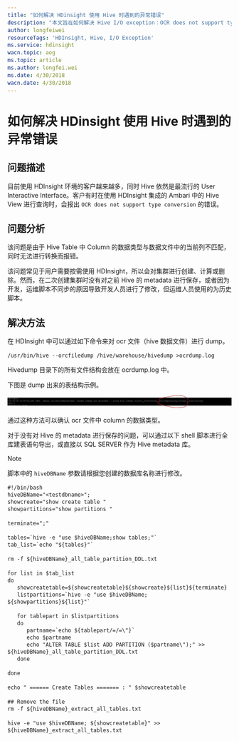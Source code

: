```yaml
---
title: "如何解决 HDinsight 使用 Hive 时遇到的异常错误"
description: "本文旨在如何解决 Hive I/O exception：OCR does not support type conversion"
author: longfeiwei
resourceTags: 'HDInsight, Hive, I/O Exception'
ms.service: hdinsight
wacn.topic: aog
ms.topic: article
ms.author: longfei.wei
ms.date: 4/30/2018
wacn.date: 4/30/2018
---
```


# 如何解决 HDinsight 使用 Hive 时遇到的异常错误

## 问题描述

目前使用 HDInsight 环境的客户越来越多，同时 Hive 依然是最流行的 User Interactive Interface。客户有时在使用 HDInsight 集成的 Ambari 中的 Hive View 进行查询时，会报出 `OCR does not support type conversion` 的错误。

## 问题分析

该问题是由于 Hive Table 中 Column 的数据类型与数据文件中的当前列不匹配，同时无法进行转换而报错。

该问题常见于用户需要按需使用 HDInsight，所以会对集群进行创建、计算或删除。然而，在二次创建集群时没有对之前 Hive 的 metadata 进行保存，或者因为开发，运维脚本不同步的原因导致开发人员进行了修改，但运维人员使用的为历史脚本。

## 解决方法

在 HDInsight 中可以通过如下命令来对 ocr 文件（hive 数据文件）进行 dump。

```shell
/usr/bin/hive --orcfiledump /hive/warehouse/hivedump >ocrdump.log
```

Hivedump 目录下的所有文件结构会放在 ocrdump.log 中。

下图是 dump 出来的表结构示例。

![01](media/aog-hdinsight-qa-hive-read-column-error/01.png)

通过这种方法可以确认 ocr 文件中 column 的数据类型。

对于没有对 Hive 的 metadata 进行保存的问题，可以通过以下 shell 脚本进行全库建表语句导出，或直接以 SQL SERVER 作为 Hive metadata 库。

> [!NOTE]
> 脚本中的 `hiveDBName` 参数请根据您创建的数据库名称进行修改。

```shell
#!/bin/bash
hiveDBName="<testdbname>";
showcreate="show create table "
showpartitions="show partitions "

terminate=";"

tables=`hive -e "use $hiveDBName;show tables;"`
tab_list=`echo "${tables}"`

rm -f ${hiveDBName}_all_table_partition_DDL.txt

for list in $tab_list
do
   showcreatetable=${showcreatetable}${showcreate}${list}${terminate}
   listpartitions=`hive -e "use $hiveDBName; ${showpartitions}${list}"`

   for tablepart in $listpartitions
   do
      partname=`echo ${tablepart/=/=\"}`
      echo $partname
      echo "ALTER TABLE $list ADD PARTITION ($partname\");" >> ${hiveDBName}_all_table_partition_DDL.txt
   done

done

echo " ====== Create Tables ======= : " $showcreatetable

## Remove the file
rm -f ${hiveDBName}_extract_all_tables.txt

hive -e "use $hiveDBName; ${showcreatetable}" >> ${hiveDBName}_extract_all_tables.txt
```
